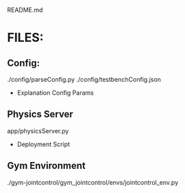 README.md

# FILES:



## Config:
./config/parseConfig.py
./config/testbenchConfig.json

- Explanation Config Params

## Physics Server
app/physicsServer.py

- Deployment Script

## Gym Environment
./gym-jointcontrol/gym_jointcontrol/envs/jointcontrol_env.py

